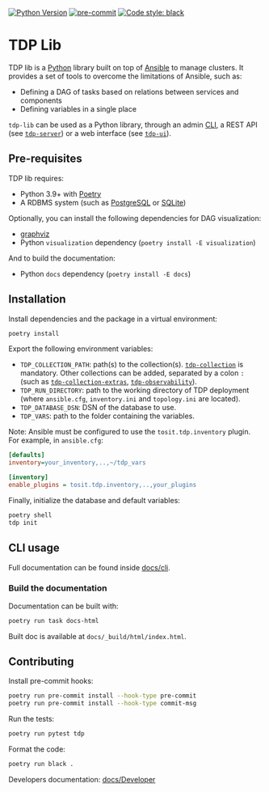 [![Python Version](https://img.shields.io/badge/python-3.9+-blue.svg)](https://www.python.org/)
[![pre-commit](https://img.shields.io/badge/pre--commit-enabled-brightgreen?logo=pre-commit&logoColor=white)](https://github.com/pre-commit/pre-commit)
[![Code style: black](https://img.shields.io/badge/code%20style-black-000000.svg)](https://github.com/psf/black)

# TDP Lib

TDP lib is a [Python](https://www.python.org/) library built on top of [Ansible](https://www.ansible.com/) to manage clusters. It provides a set of tools to overcome the limitations of Ansible, such as:

- Defining a DAG of tasks based on relations between services and components
- Defining variables in a single place

`tdp-lib` can be used as a Python library, through an admin [CLI](#cli-usage), a REST API (see [`tdp-server`](https://github.com/tOSIT-IO/tdp-server)) or a web interface (see [`tdp-ui`](https://github.com/tOSIT-IO/tdp-ui)).

## Pre-requisites

TDP lib requires:

- Python 3.9+ with [Poetry](https://python-poetry.org/)
- A RDBMS system (such as [PostgreSQL](https://www.postgresql.org/) or [SQLite](https://www.sqlite.org/index.html))

Optionally, you can install the following dependencies for DAG visualization:

- [graphviz](https://graphviz.org/)
- Python `visualization` dependency (`poetry install -E visualization`)

And to build the documentation:

- Python `docs` dependency (`poetry install -E docs`)

## Installation

Install dependencies and the package in a virtual environment:

```sh
poetry install
```

Export the following environment variables:

- `TDP_COLLECTION_PATH`: path(s) to the collection(s). [`tdp-collection`](https://github.com/TOSIT-IO/tdp-collection) is mandatory. Other collections can be added, separated by a colon `:` (such as [`tdp-collection-extras`](https://github.com/TOSIT-IO/tdp-collection-extras), [`tdp-observability`](https://github.com/TOSIT-IO/tdp-observability)).
- `TDP_RUN_DIRECTORY`: path to the working directory of TDP deployment (where `ansible.cfg`, `inventory.ini` and `topology.ini` are located).
- `TDP_DATABASE_DSN`: DSN of the database to use.
- `TDP_VARS`: path to the folder containing the variables.

Note: Ansible must be configured to use the `tosit.tdp.inventory` plugin. For example, in `ansible.cfg`:

```ini
[defaults]
inventory=your_inventory,..,~/tdp_vars

[inventory]
enable_plugins = tosit.tdp.inventory,..,your_plugins
```

Finally, initialize the database and default variables:

```sh
poetry shell
tdp init
```

## CLI usage

Full documentation can be found inside [docs/cli](docs/developer/cli/index.rst).

### Build the documentation

Documentation can be built with:

```sh
poetry run task docs-html
```

Built doc is available at `docs/_build/html/index.html`.

## Contributing

Install pre-commit hooks:

```sh
poetry run pre-commit install --hook-type pre-commit
poetry run pre-commit install --hook-type commit-msg
```

Run the tests:

```sh
poetry run pytest tdp
```

Format the code:

```sh
poetry run black .
```

Developers documentation: [docs/Developer](docs/developer/index.rst)
